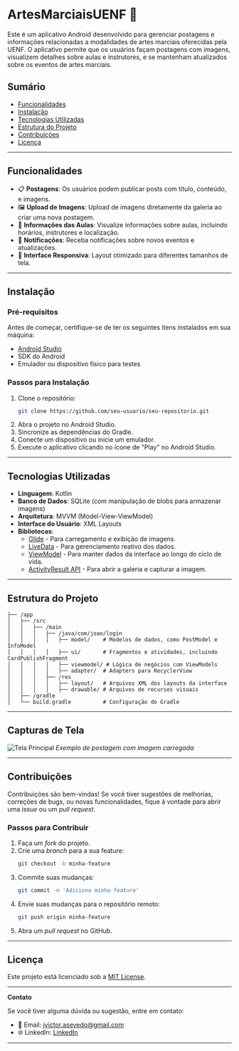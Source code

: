 # **ArtesMarciaisUENF** 🥋

Este é um aplicativo Android desenvolvido para gerenciar postagens e informações relacionadas a modalidades de artes marciais oferecidas pela UENF. O aplicativo permite que os usuários façam postagens com imagens, visualizem detalhes sobre aulas e instrutores, e se mantenham atualizados sobre os eventos de artes marciais.

## **Sumário**
- [Funcionalidades](#funcionalidades)
- [Instalação](#instalação)
- [Tecnologias Utilizadas](#tecnologias-utilizadas)
- [Estrutura do Projeto](#estrutura-do-projeto)
- [Contribuições](#contribuições)
- [Licença](#licença)

---

## **Funcionalidades**

- 📋 **Postagens**: Os usuários podem publicar posts com título, conteúdo, e imagens.
- 🖼️ **Upload de Imagens**: Upload de imagens diretamente da galeria ao criar uma nova postagem.
- 🥊 **Informações das Aulas**: Visualize informações sobre aulas, incluindo horários, instrutores e localização.
- 🔔 **Notificações**: Receba notificações sobre novos eventos e atualizações.
- 📱 **Interface Responsiva**: Layout otimizado para diferentes tamanhos de tela.

---

## **Instalação**

### **Pré-requisitos**
Antes de começar, certifique-se de ter os seguintes itens instalados em sua máquina:

- [Android Studio](https://developer.android.com/studio)
- SDK do Android
- Emulador ou dispositivo físico para testes

### **Passos para Instalação**

1. Clone o repositório:
   ```bash
   git clone https://github.com/seu-usuario/seu-repositorio.git
   ```
2. Abra o projeto no Android Studio.
3. Sincronize as dependências do Gradle.
4. Conecte um dispositivo ou inicie um emulador.
5. Execute o aplicativo clicando no ícone de "Play" no Android Studio.

---

## **Tecnologias Utilizadas**

- **Linguagem**: Kotlin
- **Banco de Dados**: SQLite (com manipulação de blobs para armazenar imagens)
- **Arquitetura**: MVVM (Model-View-ViewModel)
- **Interface do Usuário**: XML Layouts
- **Bibliotecas**:
  - [Glide](https://github.com/bumptech/glide) - Para carregamento e exibição de imagens.
  - [LiveData](https://developer.android.com/topic/libraries/architecture/livedata) - Para gerenciamento reativo dos dados.
  - [ViewModel](https://developer.android.com/topic/libraries/architecture/viewmodel) - Para manter dados da interface ao longo do ciclo de vida.
  - [ActivityResult API](https://developer.android.com/training/basics/intents/result) - Para abrir a galeria e capturar a imagem.

---

## **Estrutura do Projeto**

```
├── /app
│   ├── /src
│   │   ├── /main
│   │   │   ├── /java/com/joao/login
│   │   │   │   ├── model/    # Modelos de dados, como PostModel e InfoModel
│   │   │   │   ├── ui/       # Fragmentos e atividades, incluindo CardPublishFragment
│   │   │   │   ├── viewmodel/ # Lógica de negócios com ViewModels
│   │   │   │   ├── adapter/  # Adapters para RecyclerView
│   │   │   ├── /res
│   │   │   │   ├── layout/   # Arquivos XML dos layouts da interface
│   │   │   │   ├── drawable/ # Arquivos de recursos visuais
│   ├── /gradle
│   └── build.gradle          # Configuração do Gradle
```

---

## **Capturas de Tela**

![Tela Principal](./Feed.png)
*Exemplo de postagem com imagem carregada*  

---

## **Contribuições**

Contribuições são bem-vindas! Se você tiver sugestões de melhorias, correções de bugs, ou novas funcionalidades, fique à vontade para abrir uma _issue_ ou um _pull request_.

### **Passos para Contribuir**

1. Faça um _fork_ do projeto.
2. Crie uma _branch_ para a sua feature:
   ```bash
   git checkout -b minha-feature
   ```
3. Commite suas mudanças:
   ```bash
   git commit -m 'Adiciona minha feature'
   ```
4. Envie suas mudanças para o repositório remoto:
   ```bash
   git push origin minha-feature
   ```
5. Abra um _pull request_ no GitHub.

---

## **Licença**

Este projeto está licenciado sob a [MIT License](LICENSE).

---

**Contato**

Se você tiver alguma dúvida ou sugestão, entre em contato:

- 📧 Email: jvictor.asevedo@gmail.com
- 🌐 LinkedIn: [LinkedIn](https://linkedin.com/in/joaov-10)

---
